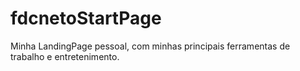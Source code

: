# fdcnetoStartPage
Minha LandingPage pessoal, com minhas principais ferramentas de trabalho e entretenimento.
